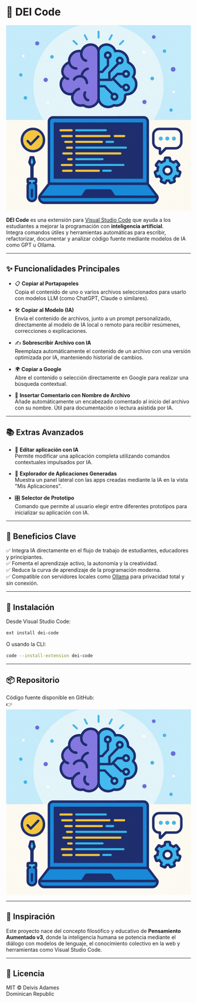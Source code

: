 # 🤖 DEI Code

![DEI Code Banner](./banner.png)

**DEI Code** es una extensión para [Visual Studio Code](https://code.visualstudio.com/) que ayuda a los estudiantes a mejorar la programación con **inteligencia artificial**.  
Integra comandos útiles y herramientas automáticas para escribir, refactorizar, documentar y analizar código fuente mediante modelos de IA como GPT u Ollama.

---

## ✨ Funcionalidades Principales

- 📋 **Copiar al Portapapeles**  
  Copia el contenido de uno o varios archivos seleccionados para usarlo con modelos LLM (como ChatGPT, Claude o similares).

- 🛠️ **Copiar al Modelo (IA)**  
  Envía el contenido de archivos, junto a un prompt personalizado, directamente al modelo de IA local o remoto para recibir resúmenes, correcciones o explicaciones.

- ✍️ **Sobrescribir Archivo con IA**  
  Reemplaza automáticamente el contenido de un archivo con una versión optimizada por IA, manteniendo historial de cambios.

- 🌍 **Copiar a Google**  
  Abre el contenido o selección directamente en Google para realizar una búsqueda contextual.

- 📝 **Insertar Comentario con Nombre de Archivo**  
  Añade automáticamente un encabezado comentado al inicio del archivo con su nombre. Útil para documentación o lectura asistida por IA.

---

## 📚 Extras Avanzados

- 🧠 **Editar aplicación con IA**  
  Permite modificar una aplicación completa utilizando comandos contextuales impulsados por IA.

- 🧪 **Explorador de Aplicaciones Generadas**  
  Muestra un panel lateral con las apps creadas mediante la IA en la vista "Mis Aplicaciones".

- 🎛️ **Selector de Prototipo**  
  Comando que permite al usuario elegir entre diferentes prototipos para inicializar su aplicación con IA.

---

## 🚀 Beneficios Clave

✅ Integra IA directamente en el flujo de trabajo de estudiantes, educadores y principiantes.  
✅ Fomenta el aprendizaje activo, la autonomía y la creatividad.  
✅ Reduce la curva de aprendizaje de la programación moderna.  
✅ Compatible con servidores locales como [Ollama](https://ollama.com/) para privacidad total y sin conexión.

---

## 🔧 Instalación

Desde Visual Studio Code:

```bash
ext install dei-code
```

O usando la CLI:

```bash
code --install-extension dei-code
```

---

## 📦 Repositorio

Código fuente disponible en GitHub:  
👉 ![DEI Code Banner](https://github.com/deivixadams/EXT-VSCODE-DEI-CODE/raw/main/banner.png)


---

## 🧠 Inspiración

Este proyecto nace del concepto filosófico y educativo de **Pensamiento Aumentado v3**, donde la inteligencia humana se potencia mediante el diálogo con modelos de lenguaje, el conocimiento colectivo en la web y herramientas como Visual Studio Code.

---

## 📄 Licencia

MIT © Deivis Adames  
Dominican Republic
